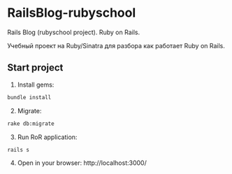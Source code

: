 # RailsBlog-rubyschool
Rails Blog (rubyschool project). Ruby on Rails.

Учебный проект на Ruby/Sinatra для разбора как работает Ruby on Rails.

## Start project

1. Install gems:

```bash
bundle install
```

2. Migrate:

```bash
rake db:migrate
```

3. Run RoR application:

```bash
rails s
```

4. Open in your browser: http://localhost:3000/
